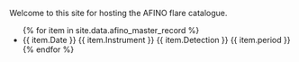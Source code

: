 
Welcome to this site for hosting the AFINO flare catalogue. 

<ul>
  {% for item in site.data.afino_master_record %}
    <li>
      {{ item.Date }} {{ item.Instrument }} {{ item.Detection }} {{ item.period }}
    </li>
  {% endfor %}
</ul>
